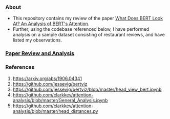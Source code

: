 ### About
* This repository contains my review of the paper [What Does BERT Look At? An Analysis of BERT's Attention](https://arxiv.org/abs/1906.04341).
* Further, using the codebase referenced below, I have performed analysis on a sample dataset consisting of restaurant reviews, and have listed my observations.   

### [Paper Review and Analysis](https://docs.google.com/presentation/d/e/2PACX-1vT1-sA3M02HwCQoEtzU0svKuqJUqwJ5Xuu-aCajRc8ZAGCrcDBge70MW7rdiv-Q7jLaPcFrTzNz7wm_/pub?start=false&loop=false&delayms=3000)




### References
1. https://arxiv.org/abs/1906.04341
2. https://github.com/jessevig/bertviz
3. https://github.com/jessevig/bertviz/blob/master/head_view_bert.ipynb
4. https://github.com/clarkkev/attention-analysis/blob/master/General_Analysis.ipynb
5. https://github.com/clarkkev/attention-analysis/blob/master/head_distances.py


